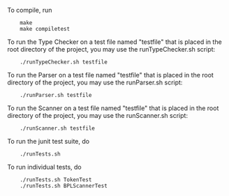 To compile, run

        make
        make compiletest

To run the Type Checker on a test file named "testfile" that is placed in the root
directory of the project, you may use the runTypeChecker.sh script:

        ./runTypeChecker.sh testfile

To run the Parser on a test file named "testfile" that is placed in the root
directory of the project, you may use the runParser.sh script:

        ./runParser.sh testfile

To run the Scanner on a test file named "testfile" that is placed in the root
directory of the project, you may use the runScanner.sh script:

        ./runScanner.sh testfile

To run the junit test suite, do

        ./runTests.sh

To run individual tests, do

        ./runTests.sh TokenTest
        ./runTests.sh BPLScannerTest

